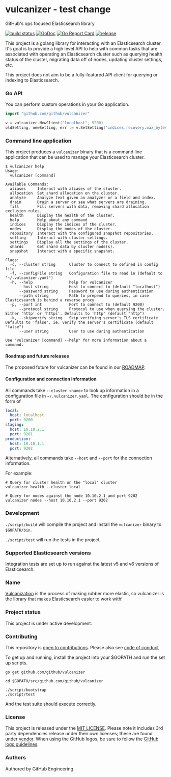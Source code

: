 # vulcanizer - test change

GitHub's ops focused Elasticsearch library

[![build status](https://github.com/github/vulcanizer/workflows/Vulcanizer%20CI/badge.svg)](https://github.com/github/vulcanizer/actions) [![GoDoc](https://godoc.org/github.com/github/vulcanizer?status.svg)](https://godoc.org/github.com/github/vulcanizer) [![Go Report Card](https://goreportcard.com/badge/github.com/github/vulcanizer)](https://goreportcard.com/report/github.com/github/vulcanizer) [![release](https://img.shields.io/github/release/github/vulcanizer.svg)](https://github.com/github/vulcanizer/releases)

This project is a golang library for interacting with an Elasticsearch cluster. It's goal is to provide a high level API to help with common tasks that are associated with operating an Elasticsearch cluster such as querying health status of the cluster, migrating data off of nodes, updating cluster settings, etc.

This project does not aim to be a fully-featured API client for querying or indexing to Elasticsearch.

### Go API

You can perform custom operations in your Go application.

```go
import "github.com/github/vulcanizer"

v = vulcanizer.NewClient("localhost", 9200)
oldSetting, newSetting, err := v.SetSetting("indices.recovery.max_bytes_per_sec", "1000mb")
```

### Command line application

This project produces a `vulcanizer` binary that is a command line application that can be used to manage your Elasticsearch cluster.

```
$ vulcanizer help
Usage:
  vulcanizer [command]

Available Commands:
  aliases     Interact with aliases of the cluster.
  allocation  Set shard allocation on the cluster.
  analyze     Analyze text given an analyzer or a field and index.
  drain       Drain a server or see what servers are draining.
  fill        Fill servers with data, removing shard allocation exclusion rules.
  health      Display the health of the cluster.
  help        Help about any command
  indices     Display the indices of the cluster.
  nodes       Display the nodes of the cluster.
  repository  Interact with the configured snapshot repositories.
  setting     Interact with cluster settings.
  settings    Display all the settings of the cluster.
  shards      Get shard data by cluster node(s).
  snapshot    Interact with a specific snapshot.

Flags:
  -c, --cluster string      Cluster to connect to defined in config file
  -f, --configFile string   Configuration file to read in (default to "~/.vulcanizer.yaml")
  -h, --help                help for vulcanizer
      --host string         Host to connect to (default "localhost")
      --password string     Password to use during authentication
      --path string         Path to prepend to queries, in case Elasticsearch is behind a reverse proxy
  -p, --port int            Port to connect to (default 9200)
      --protocol string     Protocol to use when querying the cluster. Either 'http' or 'https'. Defaults to 'http' (default "http")
  -k, --skipverify string   Skip verifying server's TLS certificate. Defaults to 'false', ie. verify the server's certificate (default "false")
      --user string         User to use during authentication

Use "vulcanizer [command] --help" for more information about a command.
```

#### Roadmap and future releases

The proposed future for vulcanizer can be found in our [ROADMAP](ROADMAP.md).


#### Configuration and connection information 

All commands take `--cluster <name>` to look up information in a configuration file in `~/.vulcanizer.yaml`. The configuration should be in the form of 

```yml
local:
  host: localhost
  port: 9200
staging:
  host: 10.10.2.1
  port: 9201
production:
  host: 10.10.1.1
  port: 9202
```

Alternatively, all commands take `--host` and `--port` for the connection information.

For example:

```
# Query for cluster health on the "local" cluster
vulcanizer health --cluster local

# Query for nodes against the node 10.10.2.1 and port 9202
vulcanizer nodes --host 10.10.2.1 --port 9202
```

### Development

`./script/build` will compile the project and install the `vulcanizer` binary to `$GOPATH/bin`.

`./script/test` will run the tests in the project.

### Supported Elasticsearch versions

Integration tests are set up to run against the latest v5 and v6 versions of Elasticsearch.

### Name

[Vulcanization](https://en.wikipedia.org/wiki/Vulcanization) is the process of making rubber more elastic, so vulcanizer is the library that makes Elasticsearch easier to work with!

### Project status

This project is under active development.

### Contributing

This repository is [open to contributions](CONTRIBUTING.md). Please also see [code of conduct](CODE_OF_CONDUCT.md)

To get up and running, install the project into your $GOPATH and run the set up scripts.

```
go get github.com/github/vulcanizer

cd $GOPATH/src/github.com/github/vulcanizer

./script/bootstrap
./script/test
```

And the test suite should execute correctly.

### License

This project is released under the [MIT LICENSE](LICENSE). Please note it includes 3rd party dependencies release under their own licenses; these are found under [vendor](https://github.com/github/vulcanizer/tree/master/vendor). When using the GitHub logos, be sure to follow the [GitHub logo guidelines](https://github.com/logos).

### Authors

Authored by GitHub Engineering
